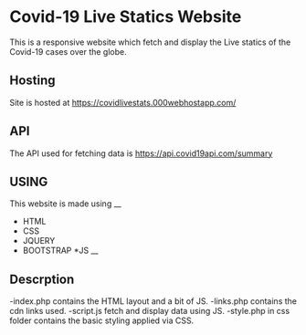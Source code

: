 # Covid-19 Live Statics Website 
This is a responsive website which fetch and display the Live statics of the Covid-19 cases over the globe.
## Hosting
Site is hosted at https://covidlivestats.000webhostapp.com/
## API
The API used for fetching data is https://api.covid19api.com/summary
## USING
This website is made using
__
* HTML
* CSS
* JQUERY
* BOOTSTRAP
*JS
__
## Descrption
-index.php contains the HTML layout and a bit of JS.
-links.php contains the cdn links used.
-script.js fetch and display data using JS.
-style.php in css folder contains the basic styling applied via CSS.

